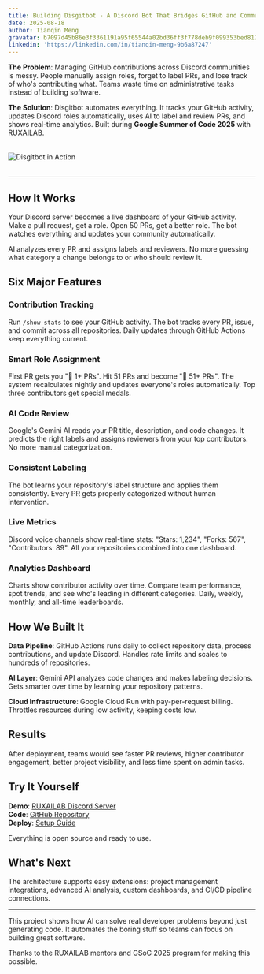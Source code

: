 ```yaml
---
title: Building Disgitbot - A Discord Bot That Bridges GitHub and Community
date: 2025-08-18
author: Tianqin Meng
gravatar: b7097d45b86e3f3361191a95f65544a02bd36ff3f778deb9f099353bed812970
linkedin: 'https://linkedin.com/in/tianqin-meng-9b6a87247'
---
```


**The Problem**: Managing GitHub contributions across Discord communities is messy. People manually assign roles, forget to label PRs, and lose track of who's contributing what. Teams waste time on administrative tasks instead of building software.

**The Solution**: Disgitbot automates everything. It tracks your GitHub activity, updates Discord roles automatically, uses AI to label and review PRs, and shows real-time analytics. Built during **Google Summer of Code 2025** with RUXAILAB.

<img src="/images/disgitbot-hero.png" alt="Disgitbot in Action" style="display: block; margin: 2rem auto; max-width: 600px;" />

---

## How It Works

Your Discord server becomes a live dashboard of your GitHub activity. Make a pull request, get a role. Open 50 PRs, get a better role. The bot watches everything and updates your community automatically.

AI analyzes every PR and assigns labels and reviewers. No more guessing what category a change belongs to or who should review it.

## Six Major Features

### Contribution Tracking

Run `/show-stats` to see your GitHub activity. The bot tracks every PR, issue, and commit across all repositories. Daily updates through GitHub Actions keep everything current.

### Smart Role Assignment

First PR gets you "🌸 1+ PRs". Hit 51 PRs and become "🌹 51+ PRs". The system recalculates nightly and updates everyone's roles automatically. Top three contributors get special medals.

### AI Code Review

Google's Gemini AI reads your PR title, description, and code changes. It predicts the right labels and assigns reviewers from your top contributors. No more manual categorization.

### Consistent Labeling

The bot learns your repository's label structure and applies them consistently. Every PR gets properly categorized without human intervention.

### Live Metrics

Discord voice channels show real-time stats: "Stars: 1,234", "Forks: 567", "Contributors: 89". All your repositories combined into one dashboard.

### Analytics Dashboard

Charts show contributor activity over time. Compare team performance, spot trends, and see who's leading in different categories. Daily, weekly, monthly, and all-time leaderboards.

## How We Built It

**Data Pipeline**: GitHub Actions runs daily to collect repository data, process contributions, and update Discord. Handles rate limits and scales to hundreds of repositories.

**AI Layer**: Gemini API analyzes code changes and makes labeling decisions. Gets smarter over time by learning your repository patterns.

**Cloud Infrastructure**: Google Cloud Run with pay-per-request billing. Throttles resources during low activity, keeping costs low.

## Results

After deployment, teams would see faster PR reviews, higher contributor engagement, better project visibility, and less time spent on admin tasks.

## Try It Yourself

**Demo**: [RUXAILAB Discord Server](https://discord.gg/VAxzZxVV)  
**Code**: [GitHub Repository](https://github.com/ruxailab/disgitbot)  
**Deploy**: [Setup Guide](https://github.com/ruxailab/disgitbot/blob/main/discord_bot/README.md)

Everything is open source and ready to use.

## What's Next

The architecture supports easy extensions: project management integrations, advanced AI analysis, custom dashboards, and CI/CD pipeline connections.

---

This project shows how AI can solve real developer problems beyond just generating code. It automates the boring stuff so teams can focus on building great software.

Thanks to the RUXAILAB mentors and GSoC 2025 program for making this possible.

